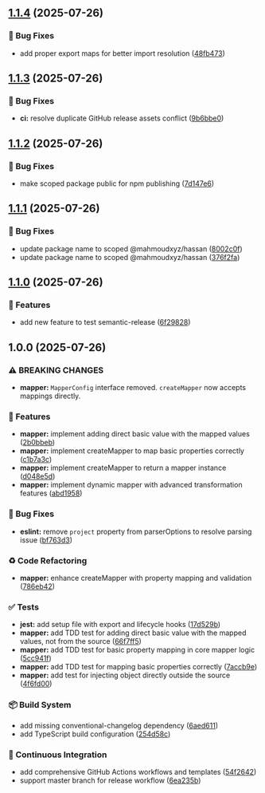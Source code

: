 ## [1.1.4](https://github.com/mahmoudxyz/hassan/compare/v1.1.3...v1.1.4) (2025-07-26)

### 🐛 Bug Fixes

* add proper export maps for better import resolution ([48fb473](https://github.com/mahmoudxyz/hassan/commit/48fb473f89964758165bf30eed9f44b760b7fc0c))

## [1.1.3](https://github.com/mahmoudxyz/hassan/compare/v1.1.2...v1.1.3) (2025-07-26)

### 🐛 Bug Fixes

* **ci:** resolve duplicate GitHub release assets conflict ([9b6bbe0](https://github.com/mahmoudxyz/hassan/commit/9b6bbe0d903694ae9e0e7b76bca685143d836e42))

## [1.1.2](https://github.com/mahmoudxyz/hassan/compare/v1.1.1...v1.1.2) (2025-07-26)

### 🐛 Bug Fixes

* make scoped package public for npm publishing ([7d147e6](https://github.com/mahmoudxyz/hassan/commit/7d147e6e216742509b4571fe8f77a925363f43b3))

## [1.1.1](https://github.com/mahmoudxyz/hassan/compare/v1.1.0...v1.1.1) (2025-07-26)

### 🐛 Bug Fixes

* update package name to scoped @mahmoudxyz/hassan ([8002c0f](https://github.com/mahmoudxyz/hassan/commit/8002c0fb7631b6131703db3ccff29f095654d4f9))
* update package name to scoped @mahmoudxyz/hassan ([376f2fa](https://github.com/mahmoudxyz/hassan/commit/376f2fa404407518a5a20066c7e7ecd9a80e0150))

## [1.1.0](https://github.com/mahmoudxyz/hassan/compare/v1.0.0...v1.1.0) (2025-07-26)

### 🚀 Features

* add new feature to test semantic-release ([6f29828](https://github.com/mahmoudxyz/hassan/commit/6f298286a2d8d3a15b31e67eacdd09cb58610313))

## 1.0.0 (2025-07-26)

### ⚠ BREAKING CHANGES

* **mapper:** `MapperConfig` interface removed.
`createMapper` now accepts mappings directly.

### 🚀 Features

* **mapper:** implement adding direct basic value with the mapped values ([2b0bbeb](https://github.com/mahmoudxyz/hassan/commit/2b0bbeba2c2bafb30921089368d7ac3ff7843060))
* **mapper:** implement createMapper to map basic properties correctly ([c1b7a3c](https://github.com/mahmoudxyz/hassan/commit/c1b7a3c9bcbbf5bcd7b515e722da045cf8cddacc))
* **mapper:** implement createMapper to return a mapper instance ([d048e5d](https://github.com/mahmoudxyz/hassan/commit/d048e5d30bff93237960bc1f10221c2274b22443))
* **mapper:** implement dynamic mapper with advanced transformation features ([abd1958](https://github.com/mahmoudxyz/hassan/commit/abd1958824449537d84cb7fa567131f4876f7cfd))

### 🐛 Bug Fixes

* **eslint:** remove `project` property from parserOptions to resolve parsing issue ([bf763d3](https://github.com/mahmoudxyz/hassan/commit/bf763d3a5980502e95bae8cee72b05f9af08d35f))

### ♻️ Code Refactoring

* **mapper:** enhance createMapper with property mapping and validation ([786eb42](https://github.com/mahmoudxyz/hassan/commit/786eb428670f7c6cc4518215a663ac13f16a2d8d))

### ✅ Tests

* **jest:** add setup file with export and lifecycle hooks ([17d529b](https://github.com/mahmoudxyz/hassan/commit/17d529baadefe677b83312c63b02132c0ef05ce5))
* **mapper:** add TDD test for adding direct basic value with the mapped values, not from the source ([66f7ff5](https://github.com/mahmoudxyz/hassan/commit/66f7ff5c59c865efa7d59cb838fdee0dcc742de8))
* **mapper:** add TDD test for basic property mapping in core mapper logic ([5cc941f](https://github.com/mahmoudxyz/hassan/commit/5cc941f637187d1ed06d65357821b5cdba1eb608))
* **mapper:** add TDD test for mapping basic properties correctly ([7accb9e](https://github.com/mahmoudxyz/hassan/commit/7accb9e8a7873f1f366a6aebe1fabb1caa8e0535))
* **mapper:** add test for injecting object directly outside the source ([4f6fd00](https://github.com/mahmoudxyz/hassan/commit/4f6fd00d3112b5af0a32156633a88fb3dcf4b53f))

### 📦 Build System

* add missing conventional-changelog dependency ([6aed611](https://github.com/mahmoudxyz/hassan/commit/6aed61178f2a93dc082f61bf63dca64785d3f210))
* add TypeScript build configuration ([254d58c](https://github.com/mahmoudxyz/hassan/commit/254d58c6f444ef2a2fa2aac2e8451199b8e9c6b8))

### 🔄 Continuous Integration

* add comprehensive GitHub Actions workflows and templates ([54f2642](https://github.com/mahmoudxyz/hassan/commit/54f264253fd5ae57836120b29f7e09d2e7f12c6d))
* support master branch for release workflow ([6ea235b](https://github.com/mahmoudxyz/hassan/commit/6ea235b4e330f2d6b518ab8c9fc56fcb7bae652c))
